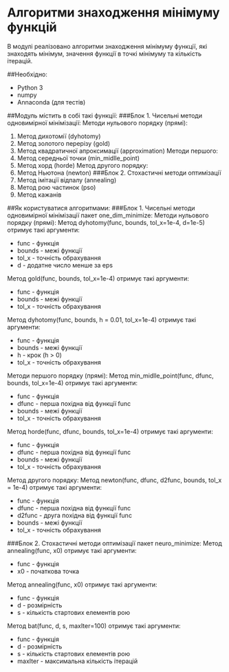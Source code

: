 # Алгоритми знаходження мінімуму функцій

В модулі реалізовано алгоритми знаходження мінімуму функції, 
які знаходять мінімум, значення функції в точкі мінімуму та кількість ітерацій.

##Необхідно:
 - Python 3
 - numpy
 - Annaconda (для тестів)

##Модуль містить в собі такі функції:
 ###Блок 1. Чисельні методи одновимірної мінімізації:
  Методи нульового порядку (прямі):  
   1. Метод дихотомії (dyhotomy)
   2. Метод золотого перерізу (gold)
   3. Метод квадратичної апроксимації (approximation)
  Методи першого:
   1. Метод середньої точки (min_midlle_point)
   2. Метод хорд (horde)
  Метод другого порядку:
   1. Метод Ньютона (newton)
 ###Блок 2. Стохастичні методи оптимізації
   1. Метод імітації відпалу (annealing)
   2. Метод рою частинок (pso)
   3. Метод кажанів


##Як користуватися алгоритмами:
###Блок 1. Чисельні методи одновимірної мінімізації пакет one_dim_minimize:
 Методи нульового порядку (прямі): 
  Метод dyhotomy(func, bounds, tol_x=1e-4, d=1e-5) отримує такі аргументи:
   - func - функція
   - bounds - межі функції
   - tol_x - точність обрахування
   - d - додатне число менше за eps

  Метод gold(func, bounds, tol_x=1e-4) отримує такі аргументи:
   - func - функція
   - bounds - межі функції
   - tol_x - точність обрахування

  Метод dyhotomy(func, bounds, h = 0.01, tol_x=1e-4) отримує такі аргументи:
   - func - функція
   - bounds - межі функції
   - h - крок (h > 0)
   - tol_x - точність обрахування

 Методи першого порядку (прямі): 
  Метод min_midlle_point(func, dfunc, bounds, tol_x=1e-4) отримує такі аргументи:
   - func - функція
   - dfunc - перша похідна від функції func
   - bounds - межі функції
   - tol_x - точність обрахування

  Метод horde(func, dfunc, bounds, tol_x=1e-4) отримує такі аргументи:
   - func - функція
   - dfunc - перша похідна від функції func
   - bounds - межі функції
   - tol_x - точність обрахування

 Метод другого порядку:
  Метод newton(func, dfunc, d2func, bounds, tol_x = 1e-4) отримує такі аргументи:
   - func - функція
   - dfunc - перша похідна від функції func
   - d2func - друга похідна від функції func
   - bounds - межі функції
   - tol_x - точність обрахування 

###Блок 2. Стохастичні методи оптимізації пакет neuro_minimize:
  Метод annealing(func, x0) отримує такі аргументи:
   - func - функція
   - x0 - початкова точка

  Метод annealing(func, x0) отримує такі аргументи:
   - func - функція
   - d - розмірність
   - s - кількість стартових елементів рою

  Метод bat(func, d, s, maxIter=100) отримує такі аргументи:
   - func - функція
   - d - розмірність
   - s - кількість стартових елементів рою
   - maxIter - максимальна кількість ітерацій
 

